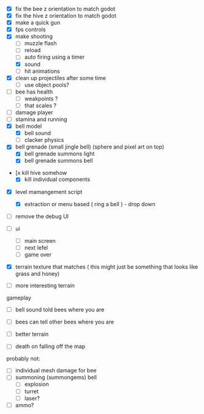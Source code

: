- [x] fix the bee z orientation to match godot
- [x] fix the hive z orientation to match godot
- [x] make a quick gun
- [x] fps controls
- [x] make shooting
	- [ ] muzzle flash
	- [ ] reload
	- [ ] auto firing using a timer
	- [x] sound
	- [ ] hit animations
- [x] clean up projectiles after some time
	- [ ] use object pools?
- [ ] bee has health
  - [ ] weakpoints ?
  - [ ] that scales ?
- [ ] damage player
- [ ] stamina and running
- [x] bell model
	- [x] bell sound
	- [ ] clacker physics
- [x] bell grenade (small jingle bell) (sphere and pixel art on top)
	- [x] bell grenade summons light
	- [x] bell grenade summons bell
- [x kill hive somehow
	- [x] kill individual components
- [x] level mamangement script
	- [x] extraction or menu based ( ring a bell ) - drop down
- [ ] remove the debug UI

- [ ] ui
	- [ ] main screen
	- [ ] next lefel
	- [ ] game over
- [x] terrain texture that matches ( this might just be something that looks like grass and honey)
- [ ] more interesting terrain

gameplay
- [ ] bell sound told bees where you are
- [ ] bees can tell other bees where you are

- [ ] better terrain
- [ ] death on falling off the map

probably not:
- [ ] individual mesh damage for bee
- [ ] summoning (summongems) bell
	- [ ] explosion
	- [ ] turret
	- [ ] laser?
- [ ] ammo?
